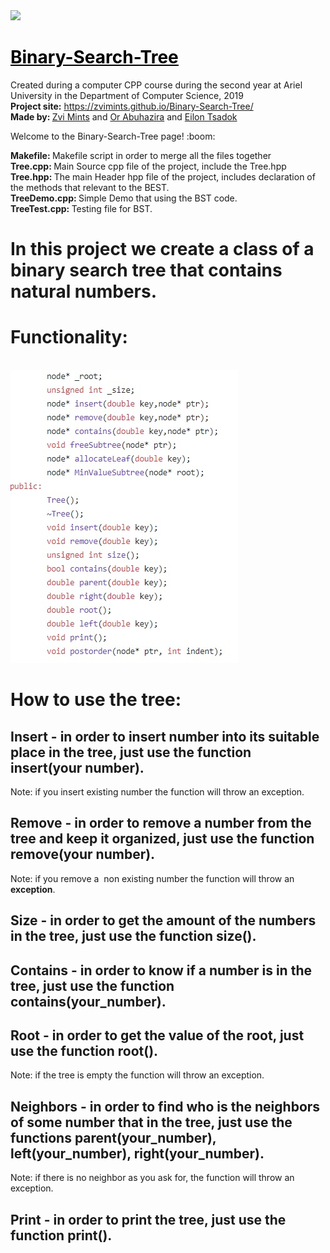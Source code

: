 <img src="https://media.licdn.com/dms/image/C4D0BAQGD7npMPoXymw/company-logo_200_200/0?e=2159024400&v=beta&t=TZ8Ub3U2jCZgA1_kAx6SE8jmAcSJkbiZAuN6Kn1_lW0" height="100px">
<h1><span style="text-decoration: underline;"><span style="color: #000000; text-decoration: underline;">Binary-Search-Tree
</span></span></h1>
<p>Created during a computer CPP course during the second year at Ariel University in the Department of Computer Science, 2019 <br /> <strong>Project site:</strong>&nbsp;<a href="https://zvimints.github.io/Binary-Search-Tree/">https://zvimints.github.io/Binary-Search-Tree/</a><br /> <strong>Made by: </strong><a href="https://github.com/ZviMints">Zvi Mints</a> and <a href="https://github.com/orabu103">Or Abuhazira</a> and <a href="https://github.com/eilon26">Eilon Tsadok</a></p>
Welcome to the Binary-Search-Tree page! :boom: <br>

<b>Makefile: </b>Makefile script in order to merge all the files together
<br><b>Tree.cpp: </b>Main Source cpp file of the project, include the Tree.hpp
<br><b>Tree.hpp: </b>The main Header hpp file of the project, includes declaration of the methods that relevant to the BEST.
<br><b>TreeDemo.cpp: </b>Simple Demo that using the BST code.
<br><b>TreeTest.cpp: </b>Testing file for BST.


# In this project we create a class of a binary search tree that contains natural numbers.

<h1>Functionality:</h1> <br>
<img src="./Hfiles.jpg"/> <br>

# How to use the tree:

## Insert - in order to insert number into its suitable place in the tree, just use the function insert(your number).
Note: if you insert existing number the function will throw an exception.

## Remove - in order to remove a number from the tree and keep it organized, just use the function remove(your number).
Note: if you remove a  non existing number the function will throw an <b>exception</b>.

## Size - in order to get the amount of the numbers in the tree, just use the function size().

## Contains - in order to know if a number is in the tree, just use the function contains(your_number).

## Root - in order to get the value of the root, just use the function root().
Note: if the tree is empty the function will throw an exception.

## Neighbors - in order to find who is the neighbors of some number that in the tree, just use the functions parent(your_number), left(your_number), right(your_number).
Note: if there is no neighbor as you ask for, the function will throw an exception.

## Print - in order to print the tree, just use the function print().

